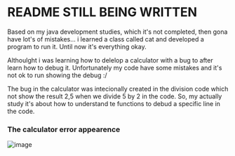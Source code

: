 # README STILL BEING WRITTEN

Based on my java development studies, which it's not completed, then gona have lot's of mistakes... i learned a class called cat and developed a program to run it. Until now it's everything okay.

Althoulght i was learning how to delelop a calculator with a bug to after learn how to debug it. Unfortunately my code have some mistakes and it's not ok to run showing the debug :/

The bug in the calculator was intecionally created in the division code which not show the result 2,5 when we divide 5 by 2 in the code. So, my actually study it's about how to understand te functions to debud a specific line in the code.

### The calculator error appearence 

![image](https://user-images.githubusercontent.com/125329598/219404538-b0885064-1998-4c0b-ba58-15d62e456f0e.png)

